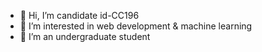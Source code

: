 - 👋 Hi, I’m candidate id-CC196
- 👀 I’m interested in web development & machine learning
- 🌱 I’m an undergraduate student

<!---
sakshis593/sakshis593 is a ✨ special ✨ repository because its `README.md` (this file) appears on your GitHub profile.
You can click the Preview link to take a look at your changes.
--->
